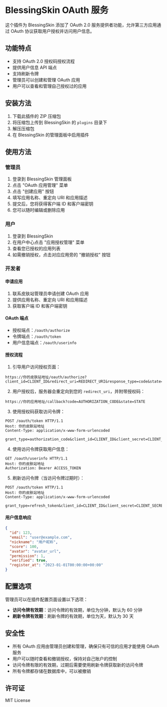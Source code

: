 # BlessingSkin OAuth 服务

这个插件为 BlessingSkin 添加了 OAuth 2.0 服务提供者功能，允许第三方应用通过 OAuth 协议获取用户授权并访问用户信息。

## 功能特点

- 支持 OAuth 2.0 授权码授权流程
- 提供用户信息 API 端点
- 支持刷新令牌
- 管理员可以创建和管理 OAuth 应用
- 用户可以查看和管理自己授权过的应用

## 安装方法

1. 下载此插件的 ZIP 压缩包
2. 将压缩包上传到 BlessingSkin 的 `plugins` 目录下
3. 解压压缩包
4. 在 BlessingSkin 的管理面板中启用插件

## 使用方法

### 管理员

1. 登录到 BlessingSkin 管理面板
2. 点击 "OAuth 应用管理" 菜单
3. 点击 "创建应用" 按钮
4. 填写应用名称、重定向 URI 和应用描述
5. 提交后，您将获得客户端 ID 和客户端密钥
6. 您可以随时编辑或删除应用

### 用户

1. 登录到 BlessingSkin
2. 在用户中心点击 "应用授权管理" 菜单
3. 查看您已授权的应用列表
4. 如需撤销授权，点击对应应用旁的 "撤销授权" 按钮

### 开发者

#### 申请应用

1. 联系皮肤站管理员申请创建 OAuth 应用
2. 提供应用名称、重定向 URI 和应用描述
3. 获取客户端 ID 和客户端密钥

#### OAuth 端点

- 授权端点：`/oauth/authorize`
- 令牌端点：`/oauth/token`
- 用户信息端点：`/oauth/userinfo`

#### 授权流程

1. 引导用户访问授权页面：
```
https://你的皮肤站地址/oauth/authorize?client_id=CLIENT_ID&redirect_uri=REDIRECT_URI&response_type=code&state=STATE
```

2. 用户授权后，服务器会重定向到您的 `redirect_uri`，并附带授权码：
```
https://你的应用地址/callback?code=AUTHORIZATION_CODE&state=STATE
```

3. 使用授权码获取访问令牌：
```http
POST /oauth/token HTTP/1.1
Host: 你的皮肤站地址
Content-Type: application/x-www-form-urlencoded

grant_type=authorization_code&client_id=CLIENT_ID&client_secret=CLIENT_SECRET&code=AUTHORIZATION_CODE&redirect_uri=REDIRECT_URI
```

4. 使用访问令牌获取用户信息：
```http
GET /oauth/userinfo HTTP/1.1
Host: 你的皮肤站地址
Authorization: Bearer ACCESS_TOKEN
```

5. 刷新访问令牌（当访问令牌过期时）：
```http
POST /oauth/token HTTP/1.1
Host: 你的皮肤站地址
Content-Type: application/x-www-form-urlencoded

grant_type=refresh_token&client_id=CLIENT_ID&client_secret=CLIENT_SECRET&refresh_token=REFRESH_TOKEN
```

#### 用户信息响应

```json
{
  "id": 123,
  "email": "user@example.com",
  "nickname": "用户昵称",
  "score": 100,
  "avatar": "avatar_url",
  "permission": 1,
  "verified": true,
  "register_at": "2023-01-01T00:00:00+00:00"
}
```

## 配置选项

管理员可以在插件配置页面设置以下选项：

- **访问令牌有效期**：访问令牌的有效期，单位为分钟，默认为 60 分钟
- **刷新令牌有效期**：刷新令牌的有效期，单位为天，默认为 30 天

## 安全性

- 所有 OAuth 应用由管理员创建和管理，确保只有可信的应用才能使用 OAuth 服务
- 用户可以随时查看和撤销授权，保持对自己账户的控制
- 访问令牌有限的有效期，过期后需要使用刷新令牌获取新的访问令牌
- 所有令牌都存储在数据库中，可以被撤销

## 许可证

MIT License
